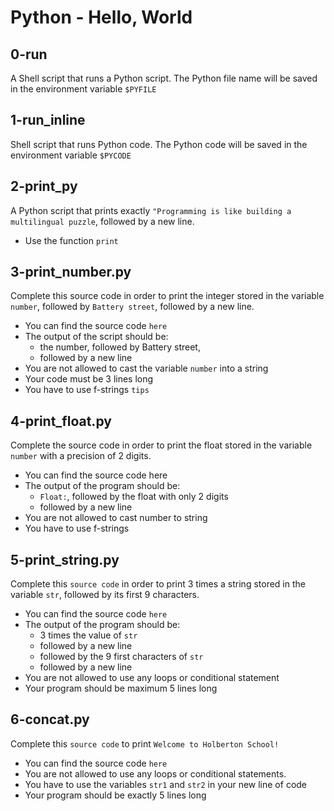 # Python - Hello, World

## 0-run
A Shell script that runs a Python script.
The Python file name will be saved in the environment variable `$PYFILE`

## 1-run_inline
Shell script that runs Python code.
The Python code will be saved in the environment variable `$PYCODE`

## 2-print_py
A Python script that prints exactly `"Programming is like building a multilingual
puzzle`, followed by a new line.
- Use the function `print`

## 3-print_number.py
Complete this source code in order to print the integer stored in the
variable `number`, followed by `Battery street`, followed by a new line.
- You can find the source code `here`
- The output of the script should be:
	- the number, followed by Battery street,
	- followed by a new line
- You are not allowed to cast the variable `number` into a string
- Your code must be 3 lines long
- You have to use f-strings `tips`

## 4-print_float.py
Complete the source code in order to print the float stored in the variable
`number` with a precision of 2 digits.
- You can find the source code here
- The output of the program should be:
	- `Float:`, followed by the float with only 2 digits
	- followed by a new line
- You are not allowed to cast number to string
- You have to use f-strings

## 5-print_string.py
Complete this `source code` in order to print 3 times a string stored in the
variable `str`, followed by its first 9 characters.
- You can find the source code `here`
- The output of the program should be:
	- 3 times the value of `str`
	- followed by a new line
	- followed by the 9 first characters of `str`
	- followed by a new line
- You are not allowed to use any loops or conditional statement
- Your program should be maximum 5 lines long

## 6-concat.py
Complete this `source code` to print `Welcome to Holberton School!`
- You can find the source code `here`
- You are not allowed to use any loops or conditional statements.
- You have to use the variables `str1` and `str2` in your new line of code
- Your program should be exactly 5 lines long






